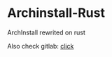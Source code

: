 # Archinstall-Rust
ArchInstall rewrited on rust

Also check gitlab: [click](https://gitlab.com/rxelelo/archinstall-rust)
